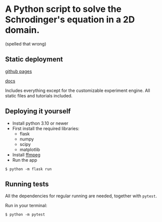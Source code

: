 # A Python script to solve the Schrodinger's equation in a 2D domain.
(spelled that wrong)

## Static deployment
[github pages](https://1p22geo.github.io/schrodinger)  

[docs](https://1p22geo.github.io/schrodinger/doc/)  

Includes everything except for the customizable experiment engine.
All static files and tutorials included.

## Deploying it yourself
- Install python 3.10 or newer
- First install the required libraries:  
    - flask
    - numpy
    - scipy
    - matplotlib
- Install [ffmpeg](https://ffmpeg.org)
- Run the app
```shell
$ python -m flask run
```

## Running tests
All the dependencies for regular running are needed, together with `pytest`.


Run in your terminal:
```shell
$ python -m pytest
```